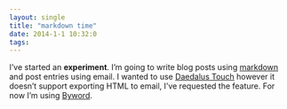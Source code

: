 ```yaml
---
layout: single
title: "markdown time"
date: 2014-1-1 10:32:0
tags: 
---
```


I’ve started an **experiment**. I’m going to write blog posts using [markdown][1] and post entries using email. I wanted to use [Daedalus Touch][2] however it doesn’t support exporting HTML to email, I’ve requested the feature. For now I’m using [Byword][3].

   [1]: http://daringfireball.net/projects/markdown/syntax
   [2]: http://daedalusapp.com/
   [3]: http://bywordapp.com/
